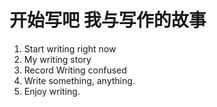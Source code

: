 # 开始写吧 我与写作的故事

1. Start writing right now 
2. My writing story
3. Record Writing confused
4. Write something, anything.
5. Enjoy writing.